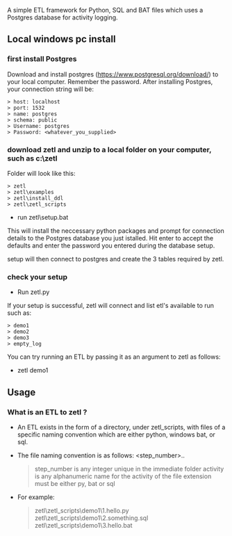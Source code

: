 A simple ETL framework for Python, SQL and BAT files which uses a Postgres database for activity logging.


## Local windows pc install

  ### first install Postgres

  Download and install postgres (https://www.postgresql.org/download/) to your local computer.  Remember the password.  After installing Postgres, your connection string will be:

    > host: localhost
    > port: 1532
    > name: postgres
    > schema: public
    > Username: postgres  
    > Password: <whatever_you_supplied>

  ### download zetl and unzip to a local folder on your computer, such as c:\zetl
  
  Folder will look like this:
  
    > zetl
    > zetl\examples
    > zetl\install_ddl
    > zetl\zetl_scripts

  - run zetl\setup.bat
  
  This will install the neccessary python packages and prompt for connection details to the Postgres database you just istalled. Hit enter to accept the defaults and enter the password you entered during the database setup.
  
  setup will then connect to postgres and create the 3 tables required by zetl.
  
  ### check your setup
  
  - Run zetl.py
  
  If your setup is successful, zetl will connect and list etl's available to run such as:
  
    > demo1
    > demo2
    > demo3
    > empty_log

  You can try running an ETL by passing it as an argument to zetl as follows:
  
  - zetl demo1


## Usage

### What is an ETL to zetl ?

- An ETL exists in the form of a directory, under zetl_scripts, with files of a specific naming convention which are either python, windows bat, or sql.
- The file naming convention is as follows: <step_number>.<activity>.<extension>
  >step_number is any integer unique in the immediate folder
  >activity is any alphanumeric name for the activity of the file
  >extension must be either py, bat or sql
  
- For example:
  
    > zetl\zetl_scripts\demo1\1.hello.py
    > zetl\zetl_scripts\demo1\2.something.sql
    > zetl\zetl_scripts\demo1\3.hello.bat




  
